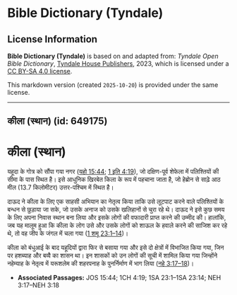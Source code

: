 # Bible Dictionary (Tyndale)

## License Information

**Bible Dictionary (Tyndale)** is based on and adapted from: _Tyndale Open Bible Dictionary_, [Tyndale House Publishers](https://tyndaleopenresources.com/), 2023, which is licensed under a [CC BY-SA 4.0 license](https://creativecommons.org/licenses/by-sa/4.0/legalcode.en).

This markdown version (created `2025-10-20`) is provided under the same license.



--------------------------------

## कीला (स्थान) (id: 649175)

कीला (स्थान)
============

यहूदा के गोत्र को सौंपा गया नगर ([यहो 15:44](https://ref.ly/Josh15:44); [1 इति 4:19](https://ref.ly/1Chr4:19)), जो दक्षिण\-पूर्व शेफेला में पलिश्तियों की सीमा के पास स्थित है। इसे आधुनिक खिरबेत किला के रूप में पहचाना जाता है, जो हेब्रोन से साढ़े आठ मील (13\.7 किलोमीटर) उत्तर\-पश्चिम में स्थित है।

दाऊद ने कीला के लिए एक साहसी अभियान का नेतृत्व किया ताकि उसे लूटपाट करने वाले पलिश्तियों के बन्धन से छुड़ाया जा सके, जो उसके अनाज को उसके खलिहानों से चुरा रहे थे। दाऊद ने इसे कुछ समय के लिए अपना निवास स्थान बना लिया और इसके लोगों की वफादारी प्राप्त करने की उम्मीद की। हालांकि, जब यह मालूम हुआ कि कीला के लोग उसे और उसके लोगों को शाऊल के हवाले करने की साजिश कर रहे थे, तो वह जीप के जंगल में चला गया ([1 शमू 23:1–14](https://ref.ly/1Sam23:1-1Sam23:14))।

कीला को बंधुआई के बाद यहूदियों द्वारा फिर से बसाया गया और इसे दो क्षेत्रों में विभाजित किया गया, जिन पर हशब्याह और बव्वै का शासन था। इन शासकों को उन लोगों की सूची में शामिल किया गया जिन्होंने नहेम्याह के नेतृत्व में यरूशलेम की शहरपनाह के पुनर्निर्माण में भाग लिया ([नहे 3:17–18](https://ref.ly/Neh3:17-Neh3:18))।

* **Associated Passages:** JOS 15:44; 1CH 4:19; 1SA 23:1–1SA 23:14; NEH 3:17–NEH 3:18

